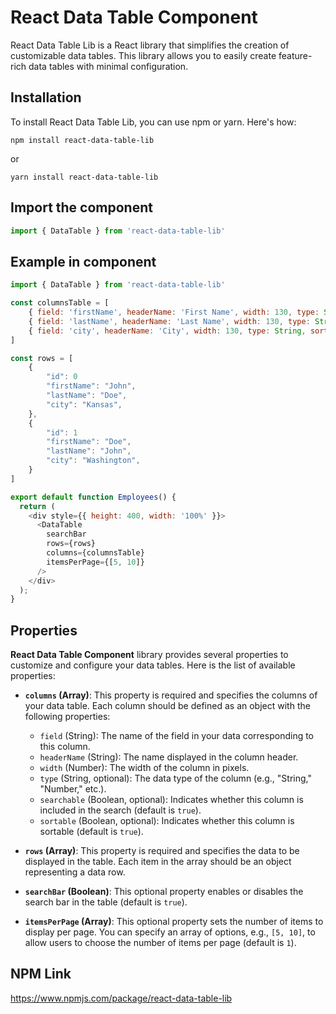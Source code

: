# React Data Table Component

React Data Table Lib is a React library that simplifies the creation of customizable data tables. This library allows you to easily create feature-rich data tables with minimal configuration.

## Installation

To install React Data Table Lib, you can use npm or yarn. Here's how:

`npm install react-data-table-lib`

or 

`yarn install react-data-table-lib`

## Import the component

```javascript
import { DataTable } from 'react-data-table-lib'
```

## Example in component

```javascript
import { DataTable } from 'react-data-table-lib'

const columnsTable = [
    { field: 'firstName', headerName: 'First Name', width: 130, type: String },
    { field: 'lastName', headerName: 'Last Name', width: 130, type: String, searchable: false  },
    { field: 'city', headerName: 'City', width: 130, type: String, sortable: false },
]

const rows = [
    {
        "id": 0
        "firstName": "John",
        "lastName": "Doe",
        "city": "Kansas",
    },
    {
        "id": 1
        "firstName": "Doe",
        "lastName": "John",
        "city": "Washington",
    }
]

export default function Employees() {
  return (
    <div style={{ height: 400, width: '100%' }}>
      <DataTable
        searchBar
        rows={rows}
        columns={columnsTable}
        itemsPerPage={[5, 10]}
      />
    </div>
  );
}
```

## Properties

**React Data Table Component** library provides several properties to customize and configure your data tables. Here is the list of available properties:

- **`columns` (Array)**: This property is required and specifies the columns of your data table. Each column should be defined as an object with the following properties:
  - `field` (String): The name of the field in your data corresponding to this column.
  - `headerName` (String): The name displayed in the column header.
  - `width` (Number): The width of the column in pixels.
  - `type` (String, optional): The data type of the column (e.g., "String," "Number," etc.).
  - `searchable` (Boolean, optional): Indicates whether this column is included in the search (default is `true`).
  - `sortable` (Boolean, optional): Indicates whether this column is sortable (default is `true`).

- **`rows` (Array)**: This property is required and specifies the data to be displayed in the table. Each item in the array should be an object representing a data row.

- **`searchBar` (Boolean)**: This optional property enables or disables the search bar in the table (default is `true`).

- **`itemsPerPage` (Array)**: This optional property sets the number of items to display per page. You can specify an array of options, e.g., `[5, 10]`, to allow users to choose the number of items per page (default is `1`).


## NPM Link

https://www.npmjs.com/package/react-data-table-lib